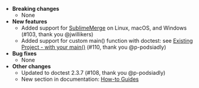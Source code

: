 <!-- See the [v.x.y.z milestone](https://github.com/approvals/ApprovalTests.cpp/milestone/__MILESTONE_NUMBER__?closed=1) for the full list of changes. -->

* **Breaking changes**
    * None
* **New features**
    * Added support for [SublimeMerge](https://www.sublimemerge.com/) on Linux, macOS, and Windows (#103, thank you @jwillikers)
    * Added support for custom main() function with doctest: see [Existing Project - with your main()](/doc/mdsource/UsingDoctest.source.md#existing-project---with-your-main) (#110, thank you @p-podsiadly)
* **Bug fixes**
    * None
* **Other changes**
    * Updated to doctest 2.3.7 (#108, thank you @p-podsiadly)
    * New section in documentation: [How-to Guides](https://github.com/approvals/ApprovalTests.cpp/blob/master/doc/README.md#how-to-guides)
